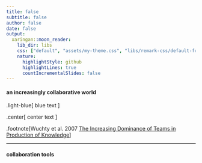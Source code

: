 ```yaml
---
title: false
subtitle: false
author: false
date: false
output:
  xaringan::moon_reader:
    lib_dir: libs
    css: ["default", "assets/my-theme.css", "libs/remark-css/default-fonts.css"]
    nature:
      highlightStyle: github
      highlightLines: true
      countIncrementalSlides: false
---
```





#### an increasingly collaborative world 

.light-blue[
  blue text
]

.center[
  center text
]

.footnote[Wuchty et al. 2007 [The Increasing Dominance of Teams in Production of Knowledge](http://science.sciencemag.org/content/316/5827/1036)]


---

#### collaboration tools


